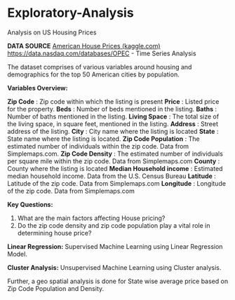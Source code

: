 # Exploratory-Analysis
Analysis on US Housing Prices


**DATA SOURCE**
[American House Prices (kaggle.com)](https://www.kaggle.com/datasets/jeremylarcher/american-house-prices-and-demographics-of-top-cities) 
https://data.nasdaq.com/databases/OPEC - Time Series Analysis

The dataset comprises of various variables around housing and demographics for the top 50 American cities by population.

**Variables Overview:**

**Zip Code** : Zip code within which the listing is present
**Price** : Listed price for the property.
**Beds** : Number of beds mentioned in the listing.
**Baths** : Number of baths mentioned in the listing.
**Living Space** : The total size of the living space, in square feet, mentioned in the listing.
**Address** : Street address of the listing. 
**City** : City name where the listing is located
**State** : State name where the listing is located. 
**Zip Code Population** : The estimated number of individuals within the zip code. Data from Simplemaps.com. 
**Zip Code Density** : The estimated number of individuals per square mile within the zip code. Data from Simplemaps.com
**County** : County where the listing is located
**Median Household income** : Estimated median household income. Data from the U.S. Census Bureau
**Latitude** : Latitude of the zip code. Data from Simplemaps.com
**Longitude** : Longitude of the zip code. Data from Simplemaps.com

**Key Questions:**
1. What are the main factors affecting House pricing?
2. Do the zip code density and zip code population play a vital role in determining house price?

**Linear Regression:**
Supervised Machine Learning using Linear Regression Model.

**Cluster Analysis:**
Unsupervised Machine Learning using Cluster analysis.

Further, a geo spatial analysis is done for State wise average price based on Zip Code Population and Density.

